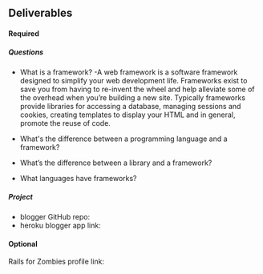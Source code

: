 ## Deliverables
#### Required
##### Questions
- What is a framework?
    -A web framework is a software framework designed to simplify your web development life. Frameworks exist to save you from having to re-invent the wheel and help alleviate some of the overhead when you’re building a new site. Typically frameworks provide libraries for accessing a database, managing sessions and cookies, creating templates to display your HTML and in general, promote the reuse of code. 

- What's the difference between a programming language and a framework?
- What’s the difference between a library and a framework?
- What languages have frameworks?

##### Project
- blogger GitHub repo: 
- heroku blogger app link:

#### Optional
Rails for Zombies profile link:
